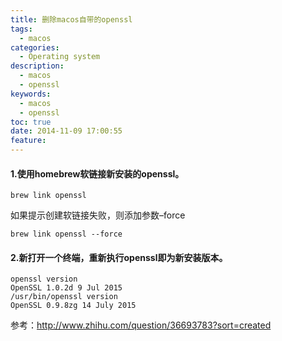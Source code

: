 ```yaml
---
title: 删除macos自带的openssl
tags:
  - macos
categories:
  - Operating system
description: 
  - macos
  - openssl
keywords:
  - macos
  - openssl
toc: true
date: 2014-11-09 17:00:55
feature:
---
```


#### 1.使用homebrew软链接新安装的openssl。
```
brew link openssl
```
如果提示创建软链接失败，则添加参数–force
```
brew link openssl --force
```
#### 2.新打开一个终端，重新执行openssl即为新安装版本。
```
openssl version
OpenSSL 1.0.2d 9 Jul 2015
/usr/bin/openssl version
OpenSSL 0.9.8zg 14 July 2015
```

参考：http://www.zhihu.com/question/36693783?sort=created